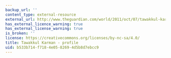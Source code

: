 ```yaml
---
backup_url: ''
content_type: external-resource
external_url: http://www.theguardian.com/world/2011/oct/07/tawakkul-karman-profile
has_external_licence_warning: true
has_external_license_warning: true
is_broken: ''
license: https://creativecommons.org/licenses/by-nc-sa/4.0/
title: Tawakkul Karman - profile
uid: b533b714-f718-4e05-8269-4d5b8d7ebcc9
---
```

